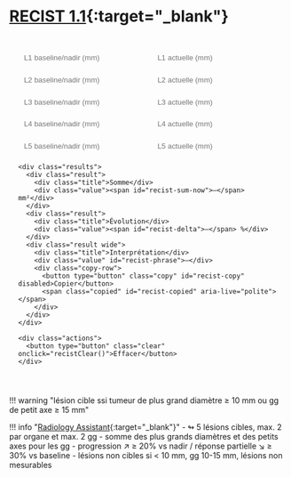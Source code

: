 # [RECIST 1.1](https://recist.eortc.org/recist-1-1-2/){:target="_blank"}

<div class="box md-typeset" id="recist-sum">
  <form onsubmit="return false;" oninput="recistCompute()">
    <div class="pairs" style="margin-top:.4rem">
      <div class="pair"><input id="l1prev" type="text" inputmode="decimal" placeholder="L1 baseline/nadir (mm)" /><input id="l1now" type="text" inputmode="decimal" placeholder="L1 actuelle (mm)" /></div>
      <div class="pair"><input id="l2prev" type="text" inputmode="decimal" placeholder="L2 baseline/nadir (mm)" /><input id="l2now" type="text" inputmode="decimal" placeholder="L2 actuelle (mm)" /></div>
      <div class="pair"><input id="l3prev" type="text" inputmode="decimal" placeholder="L3 baseline/nadir (mm)" /><input id="l3now" type="text" inputmode="decimal" placeholder="L3 actuelle (mm)" /></div>
      <div class="pair"><input id="l4prev" type="text" inputmode="decimal" placeholder="L4 baseline/nadir (mm)" /><input id="l4now" type="text" inputmode="decimal" placeholder="L4 actuelle (mm)" /></div>
      <div class="pair"><input id="l5prev" type="text" inputmode="decimal" placeholder="L5 baseline/nadir (mm)" /><input id="l5now" type="text" inputmode="decimal" placeholder="L5 actuelle (mm)" /></div>
    </div>

    <div class="results">
      <div class="result">
        <div class="title">Somme</div>
        <div class="value"><span id="recist-sum-now">—</span> mm²</div>
      </div>
      <div class="result">
        <div class="title">Évolution</div>
        <div class="value"><span id="recist-delta">—</span> %</div>
      </div>
      <div class="result wide">
        <div class="title">Interprétation</div>
        <div class="value" id="recist-phrase">—</div>
        <div class="copy-row">
          <button type="button" class="copy" id="recist-copy" disabled>Copier</button>
          <span class="copied" id="recist-copied" aria-live="polite"></span>
        </div>
      </div>
    </div>

    <div class="actions">
      <button type="button" class="clear" onclick="recistClear()">Effacer</button>
    </div>
  </form>
</div>


<script>
// ====== Utilitaires ======
function recistNum(v){
  if (!v) return NaN;
  v = String(v).replace(/\s/g,'').replace(',', '.');
  return Number.parseFloat(v);
}
function recistFmtInt(x){
  if(!Number.isFinite(x)) return '—';
  return Math.round(x).toString();
}

// utilitaire : <10 mm => 0
function recistClamp(v){
  return (Number.isFinite(v) && v >= 10) ? v : 0;
}

// ====== Calcul principal ======
function recistCompute(){
  const ids = ['1','2','3','4','5'];

  let sumPrev = 0, nPrev = 0;
  let sumNow  = 0, nNow  = 0;

  ids.forEach(i => {
    const pRaw = recistNum(document.getElementById('l'+i+'prev').value);
    const nRaw = recistNum(document.getElementById('l'+i+'now').value);

    const p = recistClamp(pRaw);
    const n = recistClamp(nRaw);

    if (p > 0){ sumPrev += p; nPrev++; }
    if (n > 0){ sumNow  += n; nNow++;  }
  });

  // Affichage somme actuelle
  document.getElementById('recist-sum-now').textContent =
    (nNow>0) ? recistFmtInt(sumNow) : '—';

  // % d'évolution (entier) vs somme précédente (seulement si référence valable)
  const deltaEl = document.getElementById('recist-delta');
  let deltaPct = NaN, deltaInt = NaN, diffAbs = NaN;

  if (nPrev>0 && sumPrev>0 && nNow>0){
    diffAbs  = sumNow - sumPrev;          // mm
    deltaPct = (diffAbs / sumPrev) * 100; // %
    deltaInt = Math.round(deltaPct);      // entier
  }
  deltaEl.textContent = Number.isFinite(deltaInt) ? String(deltaInt) : '—';

  // Interprétation RECIST 1.1
  const phraseEl = document.getElementById('recist-phrase');
  const copyBtn  = document.getElementById('recist-copy');
  let phraseHtml = '—';
  let canCopy = false;

  if (Number.isFinite(deltaPct) && Number.isFinite(diffAbs)){
    const isPD = (deltaPct >= 20) && (diffAbs >= 5); // PD: +≥20% ET +≥5 mm
    const isPR = (deltaPct <= -30);                  // PR: -≥30%
    const isSD = !isPD && !isPR;

    if (isPD){
      phraseHtml = 'Progression lésionnelle selon les critères RECIST 1.1.';
    } else if (isPR){
      phraseHtml = 'Réponse partielle selon les critères RECIST 1.1.'
                 + '<br><span class="note">Sauf nouvelle lésion ou progression non équivoque des lésions non cibles.</span>';
    } else if (isSD){
      phraseHtml = 'Stabilité lésionnelle selon les critères RECIST 1.1.'
                 + '<br><span class="note">Sauf nouvelle lésion ou progression non équivoque des lésions non cibles.</span>';
    }
    canCopy = true;
  }

  phraseEl.innerHTML = phraseHtml;
  copyBtn.disabled = !canCopy;
}

// Effacer
function recistClear(){
  ['1','2','3','4','5'].forEach(i=>{
    document.getElementById('l'+i+'prev').value='';
    document.getElementById('l'+i+'now').value='';
  });
  recistCompute();
}

// Copier la phrase (sans la note)
(function(){
  const btn = document.getElementById('recist-copy');
  const msg = document.getElementById('recist-copied');
  function showCopied(){ msg.textContent = 'Copié ✓'; setTimeout(()=> msg.textContent='', 1500); }
  function getPlainText(){
    const src = document.getElementById('recist-phrase');
    const clone = src.cloneNode(true);
    clone.querySelectorAll('.note').forEach(n=>n.remove());
    clone.querySelectorAll('br').forEach(b=>b.remove());
    const text = clone.textContent || clone.innerText || '';
    return text.trim();
  }
  function fallbackCopy(text){
    const ta = document.createElement('textarea'); ta.value = text;
    document.body.appendChild(ta); ta.select(); try{ document.execCommand('copy'); }catch(e){}
    document.body.removeChild(ta); showCopied();
  }
  function copy(){
    const text = getPlainText();
    if(!text || btn.disabled) return;
    if (navigator.clipboard?.writeText) {
      navigator.clipboard.writeText(text).then(()=>showCopied(), ()=>fallbackCopy(text));
    } else { fallbackCopy(text); }
  }
  btn.addEventListener('click', copy);
})();

// init
recistCompute();
</script>


<style>
.box {
  max-width: 820px;
  margin: 1rem 0 2rem;
  padding: 1rem 1rem .5rem;
  border: 1px solid var(--md-default-fg-color--lightest);
  border-radius: .75rem;
  background: var(--md-default-bg-color);
}
.pairs { display:grid; grid-template-columns: 1fr; gap:.45rem; }
.pair { display:grid; grid-template-columns: repeat(2, 1fr); gap:.6rem; }
.box input {
  width: 100%;
  padding: .55rem .65rem;
  border: 1px solid var(--md-default-fg-color--lighter);
  border-radius: .5rem;
  background: var(--md-code-bg-color);
}
.results {
  display:grid; grid-template-columns: repeat(auto-fit, minmax(260px, 1fr));
  gap:.75rem; margin:.6rem 0 .6rem;
}
.result { border:1px dashed var(--md-default-fg-color--lighter); border-radius:.5rem; padding:.6rem .8rem; }
.result.wide { grid-column: 1 / -1; }
.result .value { font-size:.8rem; line-height:1.35; margin-top:.3rem; }
.result .title { opacity:.5 }
.copy-row { display:flex; align-items:center; gap:.6rem; margin-top:.35rem; }
.copy { border:1px solid var(--md-default-fg-color--lighter); background:transparent; border-radius:.5rem; padding:.35rem .7rem; cursor:pointer; }
.copied { font-size:.8rem; opacity:.8; }
.actions { margin:.25rem 0 .5rem; display:flex; align-items:center; gap:.75rem; flex-wrap:wrap; }
.actions button { font-size:.8rem; border:1px solid var(--md-default-fg-color--lighter); background:transparent; border-radius:.5rem; padding:.4rem .7rem; cursor:pointer; }
.note { display:inline-block; margin-top:.25rem; opacity:.85; font-style: italic; }
</style>

!!! warning "lésion cible ssi tumeur de plus grand diamètre ≥ 10 mm ou gg de petit axe ≥ 15 mm"

!!! info "[Radiology Assistant](https://staging.radiologyassistant.nl/more/recist-1-1/recist-1-1-1){:target="_blank"}"
    - ↬ 5 lésions cibles, max. 2 par organe et max. 2 gg
    - somme des plus grands diamètres et des petits axes pour les gg
    - progression ↗ ≥ 20% vs nadir / réponse partielle ↘ ≥ 30% vs baseline
    - lésions non cibles si < 10 mm, gg 10-15 mm, lésions non mesurables